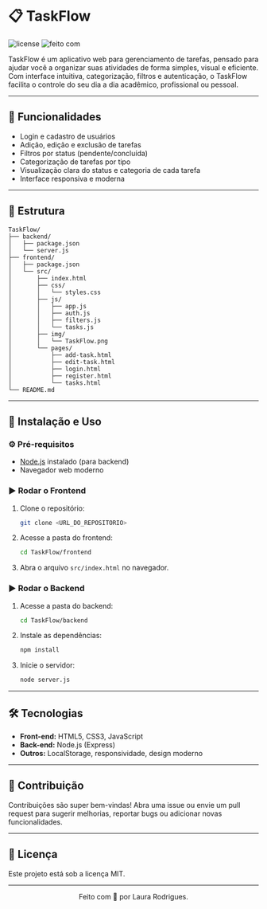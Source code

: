 # 📋 TaskFlow

![license](https://img.shields.io/badge/license-MIT-green.svg)
![feito com](https://img.shields.io/badge/feito%20com-JS%20%7C%20Node.js%20%7C%20HTML%20%7C%20CSS-9cf)

TaskFlow é um aplicativo web para gerenciamento de tarefas, pensado para ajudar você a organizar suas atividades de forma simples, visual e eficiente. Com interface intuitiva, categorização, filtros e autenticação, o TaskFlow facilita o controle do seu dia a dia acadêmico, profissional ou pessoal.

---

## 🧠 Funcionalidades

- Login e cadastro de usuários
- Adição, edição e exclusão de tarefas
- Filtros por status (pendente/concluída)
- Categorização de tarefas por tipo
- Visualização clara do status e categoria de cada tarefa
- Interface responsiva e moderna

---

## 📁 Estrutura

```
TaskFlow/
├── backend/
│   ├── package.json
│   └── server.js
├── frontend/
│   ├── package.json
│   └── src/
│       ├── index.html
│       ├── css/
│       │   └── styles.css
│       ├── js/
│       │   ├── app.js
│       │   ├── auth.js
│       │   ├── filters.js
│       │   └── tasks.js
│       ├── img/
│       │   └── TaskFlow.png
│       └── pages/
│           ├── add-task.html
│           ├── edit-task.html
│           ├── login.html
│           ├── register.html
│           └── tasks.html
└── README.md
```

---

## 🚀 Instalação e Uso

### ⚙️ Pré-requisitos

- [Node.js](https://nodejs.org/) instalado (para backend)
- Navegador web moderno

### ▶️ Rodar o Frontend

1. Clone o repositório:
   ```sh
   git clone <URL_DO_REPOSITORIO>
   ```
2. Acesse a pasta do frontend:
   ```sh
   cd TaskFlow/frontend
   ```
3. Abra o arquivo `src/index.html` no navegador.

### ▶️ Rodar o Backend

1. Acesse a pasta do backend:
   ```sh
   cd TaskFlow/backend
   ```
2. Instale as dependências:
   ```sh
   npm install
   ```
3. Inicie o servidor:
   ```sh
   node server.js
   ```

---

## 🛠️ Tecnologias

- **Front-end:** HTML5, CSS3, JavaScript
- **Back-end:** Node.js (Express)
- **Outros:** LocalStorage, responsividade, design moderno

---

## 🤝 Contribuição

Contribuições são super bem-vindas! Abra uma issue ou envie um pull request para sugerir melhorias, reportar bugs ou adicionar novas funcionalidades.

---

## 📄 Licença

Este projeto está sob a licença MIT.

---

<div align="center">
  Feito com 💚 por Laura Rodrigues.
</div>
